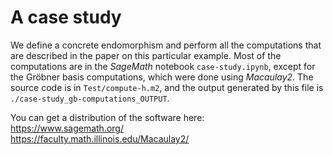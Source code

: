 # A case study

We define a concrete endomorphism and perform all the computations that are described in the paper on this particular example. Most of the computations are in the *SageMath* notebook `case-study.ipynb`, except for the Gröbner basis computations, which were done using *Macaulay2*. The source code is in `Test/compute-h.m2`, and the output generated by this file is `./case-study_gb-computations_OUTPUT`.

You can get a distribution of the software here:  
https://www.sagemath.org/  
https://faculty.math.illinois.edu/Macaulay2/

